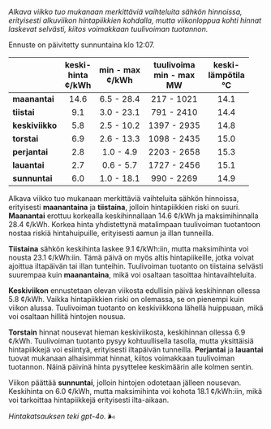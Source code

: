 *Alkava viikko tuo mukanaan merkittäviä vaihteluita sähkön hinnoissa, erityisesti alkuviikon hintapiikkien kohdalla, mutta viikonloppua kohti hinnat laskevat selvästi, kiitos voimakkaan tuulivoiman tuotannon.*

Ennuste on päivitetty sunnuntaina klo 12:07.

|              | keski-<br>hinta<br>¢/kWh | min - max<br>¢/kWh | tuulivoima<br>min - max<br>MW | keski-<br>lämpötila<br>°C |
|:-------------|:----------------:|:----------------:|:-------------:|:-------------:|
| **maanantai**   |       14.6      |     6.5 - 28.4   |   217 - 1021  |      14.1     |
| **tiistai**     |       9.1       |     3.0 - 23.1   |   791 - 2410  |      14.4     |
| **keskiviikko** |       5.8       |     2.5 - 10.2   |  1397 - 2935  |      14.8     |
| **torstai**     |       6.9       |     2.6 - 13.3   |  1098 - 2435  |      15.0     |
| **perjantai**   |       2.8       |     1.0 - 4.9    |  2203 - 2658  |      15.3     |
| **lauantai**    |       2.7       |     0.6 - 5.7    |  1727 - 2456  |      15.1     |
| **sunnuntai**   |       6.0       |     1.0 - 18.1   |   990 - 2269  |      14.9     |

Alkava viikko tuo mukanaan merkittäviä vaihteluita sähkön hinnoissa, erityisesti **maanantaina** ja **tiistaina**, jolloin hintapiikkien riski on suuri. **Maanantai** erottuu korkealla keskihinnallaan 14.6 ¢/kWh ja maksimihinnalla 28.4 ¢/kWh. Korkea hinta yhdistettynä matalimpaan tuulivoiman tuotantoon nostaa riskiä hintahuipuille, erityisesti aamun ja illan tunneilla.

**Tiistaina** sähkön keskihinta laskee 9.1 ¢/kWh:iin, mutta maksimihinta voi nousta 23.1 ¢/kWh:iin. Tämä päivä on myös altis hintapiikeille, jotka voivat ajoittua iltapäivän tai illan tunteihin. Tuulivoiman tuotanto on tiistaina selvästi suurempaa kuin **maanantaina**, mikä voi osaltaan tasoittaa hintavaihteluita.

**Keskiviikon** ennustetaan olevan viikosta edullisin päivä keskihinnan ollessa 5.8 ¢/kWh. Vaikka hintapiikkien riski on olemassa, se on pienempi kuin viikon alussa. Tuulivoiman tuotanto on keskiviikkona lähellä huippuaan, mikä voi osaltaan hillitä hintojen nousua.

**Torstain** hinnat nousevat hieman keskiviikosta, keskihinnan ollessa 6.9 ¢/kWh. Tuulivoiman tuotanto pysyy kohtuullisella tasolla, mutta yksittäisiä hintapiikkejä voi esiintyä, erityisesti iltapäivän tunneilla. **Perjantai** ja **lauantai** tuovat mukanaan alhaisimmat hinnat, kiitos voimakkaan tuulivoiman tuotannon. Näinä päivinä hinta pysyttelee keskimäärin alle kolmen sentin.

Viikon päättää **sunnuntai**, jolloin hintojen odotetaan jälleen nousevan. Keskihinta on 6.0 ¢/kWh, mutta maksimihinta voi kohota 18.1 ¢/kWh:iin, mikä voi tarkoittaa hintapiikkejä erityisesti ilta-aikaan.

*Hintakatsauksen teki gpt-4o.* 🌬️
